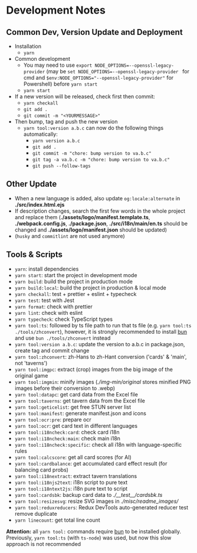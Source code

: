 # Development Notes

## Common Dev, Version Update and Deployment

- Installation
  - `yarn`
- Common development
  - You may need to use `export NODE_OPTIONS=--openssl-legacy-provider` (may be `set NODE_OPTIONS=--openssl-legacy-provider
` for cmd and `$env:NODE_OPTIONS="--openssl-legacy-provider"` for Powershell) before `yarn start`
  - `yarn start`
- If a new version will be released, check first then commit:
  - `yarn checkall`
  - `git add .`
  - `git commit -m "<YOURMESSAGE>"`
- Then bump, tag and push the new version
  - `yarn tool:version a.b.c` can now do the following things automatically:
    - `yarn version a.b.c`
    - `git add .`
    - `git commit -m "chore: bump version to va.b.c"`
    - `git tag -a va.b.c -m "chore: bump version to va.b.c"`
    - `git push --follow-tags`

## Other Update

- When a new language is added, also update `og:locale:alternate` in **./src/index.html.ejs**
- If description changes, search the first few words in the whole project and replace them (**./assets/logo/manifest.template.ts**, **./webpack.config.js**, **./package.json**, **./src/i18n/main/en.ts** should be changed and **./assets/logo/manifest.json** should be updated)
- (`husky` and `commitlint` are not used anymore)

## Tools & Scripts

- `yarn`: install dependencies
- `yarn start`: start the project in development mode
- `yarn build`: build the project in production mode
- `yarn build:local`: build the project in production & local mode
- `yarn checkall`: test + prettier + eslint + typecheck
- `yarn test`: test with Jest
- `yarn format`: check with prettier
- `yarn lint`: check with eslint
- `yarn typecheck`: check TypeScript types
- `yarn tool:ts`: followed by ts file path to run that ts file (e.g. `yarn tool:ts ./tools/zhconvert`), however, it is strongly recommended to install [bun](https://bun.sh/) and use `bun ./tools/zhconvert` instead
- `yarn tool:version a.b.c`: update the version to a.b.c in package.json, create tag and commit change
- `yarn tool:zhconvert`: zh-Hans to zh-Hant conversion ('cards' & 'main', not 'taverns')
- `yarn tool:imgpc`: extract (crop) images from the big image of the original game
- `yarn tool:imgmin`: minify images (_./img-min/original_ stores minified PNG images before their conversion to .webp)
- `yarn tool:datapc`: get card data from the Excel file
- `yarn tool:taverns`: get tavern data from the Excel file
- `yarn tool:geticelist`: get free STUN server list
- `yarn tool:manifest`: generate manifest.json and icons
- `yarn tool:ocr:pre`: prepare ocr
- `yarn tool:ocr`: get card text in different languages
- `yarn tool:i18ncheck:card`: check card i18n
- `yarn tool:i18ncheck:main`: check main i18n
- `yarn tool:i18ncheck:specific`: check all i18n with language-specific rules
- `yarn tool:calcscore`: get all card scores (for AI)
- `yarn tool:cardbalance`: get accumulated card effect result (for balancing card probs)
- `yarn tool:i18nextract`: extract tavern translations
- `yarn tool:i18njs2text`: i18n script to pure text
- `yarn tool:i18ntext2js`: i18n pure text to script
- `yarn tool:cardsbk`: backup card data to _./\_\_test\_\_/cardsbk.ts_
- `yarn tool:resizesvg`: resize SVG images in _./misc/readme_images/_
- `yarn tool:reduxreducers`: Redux DevTools auto-generated reducer test remove duplicate
- `yarn linecount`: get total line count

**Attention:** all `yarn tool:` commands require [bun](https://bun.sh/) to be installed globally. Previously, `yarn tool:ts` (with `ts-node`) was used, but now this slow approach is not recommended
